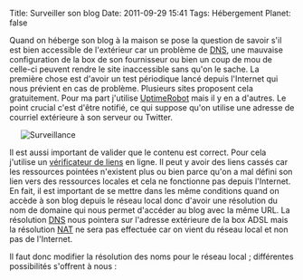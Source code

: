 Title: Surveiller son blog
Date: 2011-09-29 15:41
Tags: Hébergement
Planet: false


Quand on héberge son blog à la maison se pose la question de savoir s'il est
bien accessible de l'extérieur car un problème de
[DNS](http://fr.wikipedia.org/wiki/Domain_Name_System), une mauvaise
configuration de la box de son fournisseur ou bien un coup de mou de celle-ci
peuvent rendre le site inaccessible sans qu'on le sache. La première chose est
d'avoir un test périodique lancé depuis l'Internet qui nous prévient en cas
de problème. Plusieurs sites proposent cela gratuitement. Pour ma part
j'utilise [UptimeRobot](http://www.uptimerobot.com) mais il y en a d'autres. Le
point crucial c'est d'être notifié, ce qui suppose qu'on utilise une adresse
de courriel extérieure à son serveur ou Twitter.

<img src="images/05x/horse-monitoring.tb.jpg" alt="Surveillance"
title="Surveillance" style="margin: 0px 20px" checked="true" />

Il est aussi important de valider que le contenu est correct. Pour cela
j'utilise un [vérificateur de liens](http://www.brokenlinkcheck.com/) en ligne.
Il peut y avoir des liens cassés car les ressources pointées n'existent plus
ou bien parce qu'on a mal défini son lien vers des ressources locales et cela
ne fonctionne pas depuis l'Internet. En fait, il est important de se mettre dans
les même conditions quand on accède à son blog depuis le réseau local donc
d'avoir une résolution du nom de domaine qui nous permet d'accéder au blog
avec la même URL. La résolution
[DNS](http://fr.wikipedia.org/wiki/Domain_Name_System) nous pointera sur
l'adresse extérieure de la box ADSL mais la résolution
[NAT](http://fr.wikipedia.org/wiki/Network_address_translation) ne sera pas
effectuée car on vient du réseau local et non pas de l'Internet.

Il faut donc modifier la résolution des noms pour le réseau local ;
différentes possibilités s'offrent à nous :





